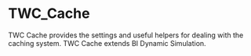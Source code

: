 # TWC_Cache
TWC Cache provides the settings and useful helpers for dealing with the caching system. TWC Cache extends BI Dynamic Simulation.
